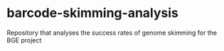 # barcode-skimming-analysis
Repository that analyses the success rates of genome skimming for the BGE project
